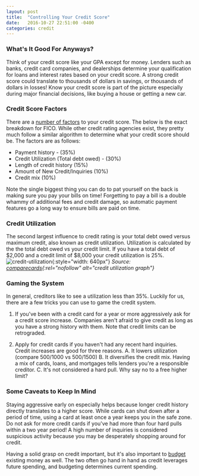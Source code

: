 ```yaml
---
layout: post
title:  "Controlling Your Credit Score"
date:   2016-10-27 22:51:00 -0400
categories: credit
---
```

### What's It Good For Anyways?
Think of your credit score like your GPA except for money. Lenders such as banks, credit card companies, and dealerships determine your qualification for loans and interest rates based on your credit score. A strong credit score could translate to thousands of dollars in savings, or thousands of dollars in losses! Know your credit score is part of the picture especially during major financial decisions, like buying a house or getting a new car.

### Credit Score Factors
There are a <a href="https://www.credit.com/credit-scores/what-does-fico-stand-for-and-what-is-a-fico-credit-score/" rel="nofollow">number of factors</a> to your credit score. The below is the exact breakdown for FICO. While other credit rating agencies exist, they pretty much follow a similar algorithm to determine what your credit score should be. The factors are as follows:
* Payment history - (35%)
* Credit Utilization (Total debt owed) - (30%)
* Length of credit history (15%)
* Amount of New Credit/Inquiries (10%)
* Credit mix (10%)

Note the single biggest thing you can do to pat yourself on the back is making sure you pay your bills on time! Forgetting to pay a bill is a double whammy of additional fees and credit damage, so automatic payment features go a long way to ensure bills are paid on time.

### Credit Utilization
The second largest influence to credit rating is your total debt owed versus maximum credit, also known as credit utilization. Utilization is calculated by the the total debt owed vs your credit limit. If you have a total debt of $2,000 and a credit limit of $8,000 your credit utilization is 25%.
![credit-utilization](/assets/blog/credit_utilization.png){:style="width: 640px"}
*Source: [comparecards](http://www.comparecards.com/blog/infographics/credit-utilization/){:rel="nofollow" alt="credit utilization graph"}*

### Gaming the System
In general, creditors like to see a utilization less than 35%. Luckily for us, there are a few tricks you can use to game the credit system.

1. If you've been with a credit card for a year or more aggressively ask for a credit score increase. Companies aren't afraid to give credit as long as you have a strong history with them. Note that credit limits can be retrograded.

2. Apply for credit cards if you haven't had any recent hard inquiries. Credit increases are good for three reasons. A. It lowers utilization (compare $500/$1000 vs $500/$1500) B. It diversifies the credit mix. Having a mix of cards, loans, and mortgages tells lenders you're a responsible creditor.  C. It's not considered a hard pull. Why say no to a free higher limit?

### Some Caveats to Keep In Mind
Staying aggressive early on especially helps because longer credit history directly translates to a higher score. While cards can shut down after a period of time, using a card at least once a year keeps you in the safe zone. Do not ask for more credit cards if you've had more than four hard pulls within a two year period! A high number of inquiries is considered suspicious activity because you may be desperately shopping around for credit.

Having a solid grasp on credit important, but it's also important to [budget](http://brunchbucks.com/budget/2016/10/19/budgeting-tips/) existing money as well. The two often go hand in hand as credit leverages future spending, and budgeting determines current spending.
